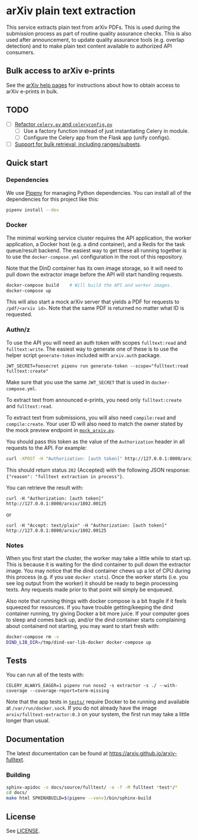 #  arXiv plain text extraction

This service extracts plain text from arXiv PDFs. This is used during the
submission process as part of routine quality assurance checks. This is also
used after announcement, to update quality assurance tools (e.g. overlap
detection) and to make plain text content available to authorized API
consumers.

## Bulk access to arXiv e-prints

See the [arXiv help pages](https://arxiv.org/help/bulk_data) for instructions
about how to obtain access to arXiv e-prints in bulk.

## TODO

- [ ] [Refactor ``celery.py`` and ``celeryconfig.py``](https://arxiv-org.atlassian.net/browse/ARXIVNG-2173)
  - [ ] Use a factory function instead of just instantiating Celery in module.
  - [ ] Configure the Celery app from the Flask app (unify configs).
- [ ] [Support for bulk retrieval, including ranges/subsets](https://arxiv-org.atlassian.net/browse/ARXIVNG-2174).

## Quick start

### Dependencies


We use [Pipenv](https://github.com/pypa/pipenv) for managing Python
dependencies. You can install all of the dependencies for this project like
this:

```bash
pipenv install --dev
```

### Docker

The minimal working service cluster requires the API application, the
worker application, a Docker host (e.g. a dind container), and a Redis for
the task queue/result backend. The easiest way to get these all running
together is to use the ``docker-compose.yml`` configuration in the root of
this repository.

Note that the DinD container has its own image storage, so it will need to pull
down the extractor image before the API will start handling requests.

```bash
docker-compose build    # Will build the API and worker images.
docker-compose up
```

This will also start a mock arXiv server that yields a PDF for requests to
``/pdf/<arxiv id>``. Note that the same PDF is returned no matter what ID is
requested.

### Authn/z

To use the API you will need an auth token with scopes ``fulltext:read`` and
``fulltext:write``. The easiest way to generate one of these is to use the
helper script ``generate-token`` included with ``arxiv.auth`` package.

```
JWT_SECRET=foosecret pipenv run generate-token --scope="fulltext:read fulltext:create"
```

Make sure that you use the same ``JWT_SECRET`` that is used in
``docker-compose.yml``.

To extract text from announced e-prints, you need only ``fulltext:create``
and ``fulltext:read``.

To extract text from submissions, you will also need ``compile:read`` and
``compile:create``. Your user ID will also need to match the owner stated by
the mock preview endpoint in [``mock_arxiv.py``](./mock_arxiv.py).

You should pass this token as the value of the ``Authorization`` header in
all requests to the API. For example:

```bash
curl -XPOST -H "Authorization: [auth token]" http://127.0.0.1:8000/arxiv/1802.00125
```

This should return status `202` (Accepted) with the following JSON response: `{"reason": "fulltext extraction in process"}`.

You can retrieve the result with:

```
curl -H "Authorization: [auth token]" http://127.0.0.1:8000/arxiv/1802.00125
```

or

```
curl -H "Accept: text/plain" -H "Authorization: [auth token]" http://127.0.0.1:8000/arxiv/1802.00125
```

### Notes

When you first start the cluster, the worker may take a little while
to start up. This is because it is waiting for the dind container to pull down
the extractor image. You may notice that the dind container chews up a lot of
CPU during this process (e.g. if you use ``docker stats``). Once the worker
starts (i.e. you see log output from the worker) it should be ready to begin
processing texts. Any requests made prior to that point will simply be
enqueued.

Also note that running things with docker compose is a bit fragile if it feels
squeezed for resources. If you have trouble getting/keeping the dind container
running, try giving Docker a bit more juice. If your computer goes to sleep and
comes back up, and/or the dind container starts complaining about containerd
not starting, you may want to start fresh with:

```bash
docker-compose rm -v
DIND_LIB_DIR=/tmp/dind-var-lib-docker docker-compose up
```

## Tests

You can run all of the tests with:

```
CELERY_ALWAYS_EAGER=1 pipenv run nose2 -s extractor -s ./ --with-coverage --coverage-report=term-missing
```

Note that the app tests in [``tests/``](./tests) require Docker to be running
and available at ``/var/run/docker.sock``. If you do not already have the
image ``arxiv/fulltext-extractor:0.3`` on your system, the first run may
take a little longer than usual.

## Documentation

The latest documentation can be found at
https://arxiv.github.io/arxiv-fulltext.

### Building

```bash
sphinx-apidoc -o docs/source/fulltext/ -e -f -M fulltext *test*/*
cd docs/
make html SPHINXBUILD=$(pipenv --venv)/bin/sphinx-build
```


## License

See [LICENSE](./LICENSE).

